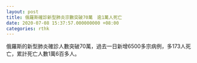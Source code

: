 ```yaml
---
layout: post
title: 俄羅斯確診新型肺炎宗數突破70萬　逾1萬人死亡
date: 2020-07-08 15:37:57.000000000 +08:00
categories: rthk
---
```


俄羅斯的新型肺炎確診人數突破70萬，過去一日新增6500多宗病例，多173人死亡，累計死亡人數1萬6百多人。
